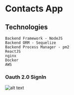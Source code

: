 <h1> Contacts App </h1>

<h2> Technologies </h2>

`Backend Framework - NodeJS`<br />
`Backend ORM - Sequelize`<br />
`Backend Process Manager - pm2`<br />
`ReactJS`<br />
`nginx`<br/>
`Docker`<br/>
`AWS`


### Oauth 2.0 SignIn
![alt text](https://developers.google.com/identity/protocols/oauth2/images/flows/authorization-code.png)

